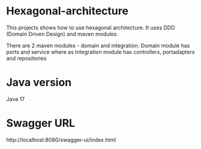 # Hexagonal-architecture
This projects shows how to use hexagonal architecture. 
It uses DDD (Domain Driven Design) and maven modules.

There are 2 maven modules - domain and integration.
Domain module has ports and service where as Integration module
has controllers, portadapters and repositories

# Java version 
Java 17

# Swagger URL

http://localhost:8080/swagger-ui/index.html